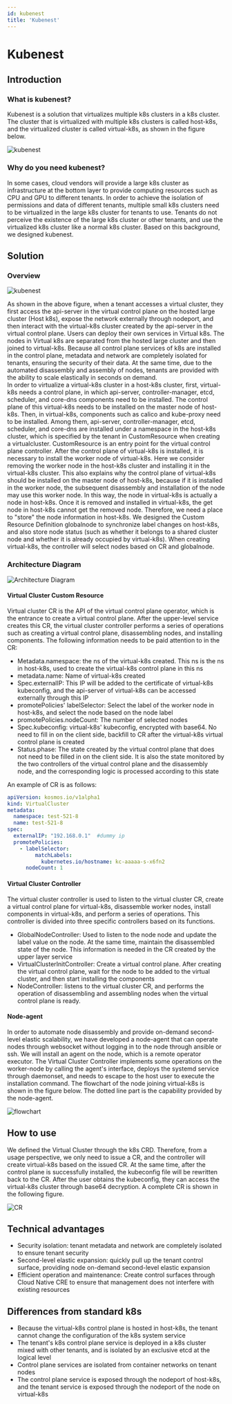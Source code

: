 ```yaml
---
id: kubenest
title: 'Kubenest'
---
```


# Kubenest

## Introduction

### What is kubenest?
Kubenest is a solution that virtualizes multiple k8s clusters in a k8s cluster. The cluster that is virtualized with multiple k8s clusters is called host-k8s, 
and the virtualized cluster is called virtual-k8s, as shown in the figure below.

![kubenest](img/Kubenest-Host-K8s.png)

### Why do you need kubenest?
In some cases, cloud vendors will provide a large k8s cluster as infrastructure at the bottom layer to provide computing resources such as CPU and GPU to different tenants.
In order to achieve the isolation of permissions and data of different tenants, multiple small k8s clusters need to be virtualized in the large k8s cluster for tenants to use. 
Tenants do not perceive the existence of the large k8s cluster or other tenants, and use the virtualized k8s cluster like a normal k8s cluster. 
Based on this background, we designed kubenest.

## Solution

### Overview  

![kubenest](img/Kubenest-Solution-Overview.png)  

As shown in the above figure, when a tenant accesses a virtual cluster, they first access the api-server in the virtual control plane on the hosted large cluster (Host k8s),
expose the network externally through nodeport, and then interact with the virtual-k8s cluster created by the api-server in the virtual control plane.
Users can deploy their own services in Virtual k8s. The nodes in Virtual k8s are separated from the hosted large cluster and then joined to virtual-k8s.
Because all control plane services of k8s are installed in the control plane, metadata and network are completely isolated for tenants,
ensuring the security of their data. At the same time, due to the automated disassembly and assembly of nodes, 
tenants are provided with the ability to scale elastically in seconds on demand.  
In order to virtualize a virtual-k8s cluster in a host-k8s cluster, first, virtual-k8s needs a control plane, in which api-server, 
controller-manager, etcd, scheduler, and core-dns components need to be installed. The control plane of this virtual-k8s needs to be installed on the master node of host-k8s. 
Then, in virtual-k8s, components such as calico and kube-proxy need to be installed. Among them, api-server, controller-manager, etcd, scheduler, 
and core-dns are installed under a namespace in the host-k8s cluster, which is specified by the tenant in CustomResource when creating a virtualcluster. 
CustomResource is an entry point for the virtual control plane controller. After the control plane of virtual-k8s is installed, 
it is necessary to install the worker node of virtual-k8s. Here we consider removing the worker node in the host-k8s cluster and installing it in the virtual-k8s cluster. 
This also explains why the control plane of virtual-k8s should be installed on the master node of host-k8s, because if it is installed in the worker node, 
the subsequent disassembly and installation of the node may use this worker node. In this way, the node in virtual-k8s is actually a node in host-k8s. 
Once it is removed and installed in virtual-k8s, the get node in host-k8s cannot get the removed node. Therefore, we need a place to "store" the node information in host-k8s. 
We designed the Custom Resource Definition globalnode to synchronize label changes on host-k8s, and also store node status (such as whether it belongs to a shared cluster node and whether it is already occupied by virtual-k8s). 
When creating virtual-k8s, the controller will select nodes based on CR and globalnode.

### Architecture Diagram

![Architecture Diagram](img/Kubenest-Architecture.png)

#### Virtual Cluster Custom Resource
Virtual cluster CR is the API of the virtual control plane operator, which is the entrance to create a virtual control plane. 
After the upper-level service creates this CR, the virtual cluster controller performs a series of operations such as creating 
a virtual control plane, disassembling nodes, and installing components. The following information needs to be paid attention to in the CR:

- Metadata.namespace: the ns of the virtual-k8s created. This ns is the ns in host-k8s, used to create the virtual-k8s control plane in this ns
- metadata.name: Name of virtual-k8s created
- Spec.externalIP: This IP will be added to the certificate of virtual-k8s kubeconfig, and the api-server of virtual-k8s 
can be accessed externally through this IP
- promotePolicies' labelSelector: Select the label of the worker node in host-k8s, and select the node based on the node label
- promotePolicies.nodeCount: The number of selected nodes
- Spec.kubeconfig: virtual-k8s' kubeconfig, encrypted with base64. No need to fill in on the client side, backfill to CR 
after the virtual-k8s virtual control plane is created
- Status.phase: The state created by the virtual control plane that does not need to be filled in on the client side. 
It is also the state monitored by the two controllers of the virtual control plane and the disassembly node, and the corresponding 
logic is processed according to this state

An example of CR is as follows:
```yaml
apiVersion: kosmos.io/v1alpha1
kind: VirtualCluster
metadata:
  namespace: test-521-8
  name: test-521-8
spec:
  externalIP: "192.168.0.1"  #dummy ip
  promotePolicies:
    - labelSelector:
         matchLabels:
           kubernetes.io/hostname: kc-aaaaa-s-x6fn2
      nodeCount: 1
```

#### Virtual Cluster Controller
The virtual cluster controller is used to listen to the virtual cluster CR, create a virtual control plane for virtual-k8s, 
disassemble worker nodes, install components in virtual-k8s, and perform a series of operations. 
This controller is divided into three specific controllers based on its functions.
- GlobalNodeController: Used to listen to the node node and update the label value on the node. At the same time, 
maintain the disassembled state of the node. This information is needed in the CR created by the upper layer service
- VirtualClusterInitController: Create a virtual control plane. After creating the virtual control plane, 
wait for the node to be added to the virtual cluster, and then start installing the components
- NodeController: listens to the virtual cluster CR, and performs the operation of disassembling and assembling nodes 
when the virtual control plane is ready.

#### Node-agent
In order to automate node disassembly and provide on-demand second-level elastic scalability, 
we have developed a node-agent that can operate nodes through websocket without logging in to the node through ansible or ssh. 
We will install an agent on the node, which is a remote operator executor. 
The Virtual Cluster Controller implements some operations on the worker-node by calling the agent's interface, 
deploys the systemd service through daemonset, and needs to escape to the host user to execute the installation command. 
The flowchart of the node joining virtual-k8s is shown in the figure below. The dotted line part is the capability provided 
by the node-agent.

![flowchart](img/Kubenest-NodeAgent-Flowchart.png)

## How to use
We defined the Virtual Cluster through the k8s CRD. Therefore, from a usage perspective, we only need to issue a CR, 
and the controller will create virtual-k8s based on the issued CR. At the same time, after the control plane is successfully installed, 
the kubeconfig file will be rewritten back to the CR. After the user obtains the kubeconfig, 
they can access the virtual-k8s cluster through base64 decryption. A complete CR is shown in the following figure.

![CR](img/Kubenest-CR.png)

## Technical advantages
- Security isolation: tenant metadata and network are completely isolated to ensure tenant security
- Second-level elastic expansion: quickly pull up the tenant control surface, providing node on-demand second-level elastic expansion
- Efficient operation and maintenance: Create control surfaces through Cloud Native CRE to ensure that management does not interfere with existing resources

## Differences from standard k8s
- Because the virtual-k8s control plane is hosted in host-k8s, the tenant cannot change the configuration of the k8s system service
- The tenant's k8s control plane service is deployed in a k8s cluster mixed with other tenants, and is isolated by an exclusive etcd at the logical level
- Control plane services are isolated from container networks on tenant nodes
- The control plane service is exposed through the nodeport of host-k8s, and the tenant service is exposed through the nodeport of the node on virtual-k8s